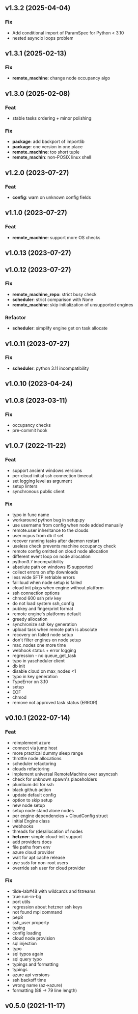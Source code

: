 ## v1.3.2 (2025-04-04)

### Fix

- Add conditional import of ParamSpec for Python < 3.10
- nested asyncio loops problem

## v1.3.1 (2025-02-13)

### Fix

- **remote_machine**: change node occupancy algo

## v1.3.0 (2025-02-08)

### Feat

- stable tasks ordering + minor polishing

### Fix

- **package**: add backport of importlib
- **package**: one version in one place
- **remote_machine**: too short tuple
- **remote_machin**: non-POSIX linux shell

## v1.2.0 (2023-07-27)

### Feat

- **config**: warn on unknown config fields

## v1.1.0 (2023-07-27)

### Feat

- **remote_machine**: support more OS checks

## v1.0.13 (2023-07-27)

## v1.0.12 (2023-07-27)

### Fix

- **remote_machine_repo**: strict busy check
- **scheduler**: strict comparison with None
- **remote_machine**: skip initialization of unsupported engines

### Refactor

- **scheduler**: simplify engine get on task allocate

## v1.0.11 (2023-07-27)

### Fix

- **scheduler**: python 3.11 incompatibility

## v1.0.10 (2023-04-24)

## v1.0.8 (2023-03-11)

### Fix

- occupancy checks
- pre-commit hook

## v1.0.7 (2022-11-22)

### Feat

- support ancient windows versions
- per-cloud initial ssh connection timeout
- set logging level as argument
- setup linters
- synchronous public client

### Fix

- typo in func name
- workaround python bug in setup.py
- use username from config when node added manually
- remote.user inheritance to the clouds
- user ncpus from db if set
- recover running tasks after daemon restart
- useless check prevents machine occupancy check
- remote config omitted on cloud node allocation
- different event loop on node allocation
- python3.7 incompatibility
- absolute path on windows IS supported
- collect errors on sftp downloads
- less wide SFTP retriable errors
- fail loud when node setup is failed
- cloud init pkgs when engine without platform
- ssh connection options
- chmod 600 ssh priv key
- do not load system ssh_config
- pubkey and fingerprint format
- remote engine's platforms default
- greedy allocation
- synchronize ssh key generation
- upload task when remote path is absolute
- recovery on failed node setup
- don't filter engines on node setup
- max_nodes one more time
- webhook status + error logging
- regression - no queue_get_task
- typo in yascheduler client
- db init
- disable cloud on max_nodes <1
- typo in key generation
- TypeError on 3.10
- setup
- EOF
- chmod
- remove not approved task status (ERROR)

## v0.10.1 (2022-07-14)

### Feat

- reimplement azure
- connect via jump host
- more practical dummy sleep range
- throttle node allocations
- scheduler refactoring
- clouds refactoring
- implement universal RemoteMachine over asyncssh
- check for unknown spawn's placeholders
- plumbum dsl for ssh
- black github action
- update default config
- option to skip setup
- new node setup
- setup node stand alone nodes
- per engine dependencies + CloudConfig struct
- initial Engine class
- webhooks
- threads for (de)allocation of nodes
- **hetzner**: simple cloud-init support
- add providers docs
- file paths from env
- azure cloud provider
- wait for apt cache release
- use `sudo` for non-root users
- override ssh user for cloud provider

### Fix

- tilde-lab#48 with wildcards and fstreams
- true run-in-bg
- port utils
- regression about hetzner ssh keys
- not found mpi command
- pep8
- ssh_user property
- typing
- config loading
- cloud node provision
- sql injection
- typo
- sql typos again
- sql query typo
- typings and formatting
- typings
- azure api versions
- ssh backoff time
- wrong name (az->azure)
- formatting (88 -> 79 line length)

## v0.5.0 (2021-11-17)
